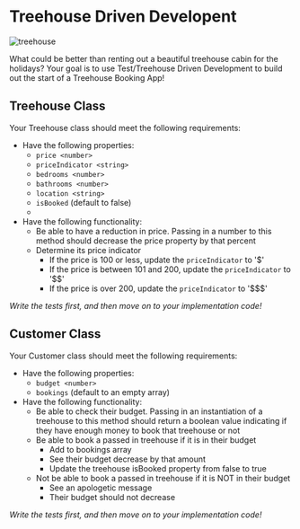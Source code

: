 # Treehouse Driven Developent

![treehouse](https://media.giphy.com/media/L1cKe0Rek3W5Cr0o8S/giphy.gif)

What could be better than renting out a beautiful treehouse cabin for the holidays? Your goal is to use Test/Treehouse Driven Development to build out the start of a Treehouse Booking App! 

## Treehouse Class
Your Treehouse class should meet the following requirements:

* Have the following properties:
  * `price <number>` 
  * `priceIndicator <string>`
  * `bedrooms <number>` 
  * `bathrooms <number>`
  * `location <string>`
  * `isBooked` (default to false) 
  * 
* Have the following functionality:  
  * Be able to have a reduction in price. Passing in a number to this method should decrease the price property by that percent
  * Determine its price indicator
    * If the price is 100 or less, update the `priceIndicator` to '$'
    * If the price is between 101 and 200, update the `priceIndicator` to '$$'
    * If the price is over 200, update the `priceIndicator` to '$$$'
  
 _Write the tests first, and then move on to your implementation code!_

## Customer Class
Your Customer class should meet the following requirements:

* Have the following properties:
  * `budget <number>`  
  * `bookings` (default to an empty array)
* Have the following functionality:
  * Be able to check their budget. Passing in an instantiation of a treehouse to this method should return a boolean value indicating if they have enough money to book that treehouse or not
  * Be able to book a passed in treehouse if it is in their budget
     * Add to bookings array
     * See their budget decrease by that amount   
     * Update the treehouse isBooked property from false to true
  * Not be able to book a passed in treehouse if it is NOT in their budget
     * See an apologetic message 
     * Their budget should not decrease
 
 _Write the tests first, and then move on to your implementation code!_

